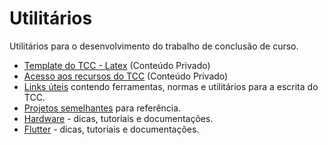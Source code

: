 # Utilitários

Utilitários para o desenvolvimento do trabalho de conclusão de curso.

* [Template do TCC - Latex](https://drive.google.com/drive/folders/1zbs2vsWmAoNZC2rjF4KKVGNPGMneig5J) (Conteúdo Privado)
* [Acesso aos recursos do TCC](https://drive.google.com/drive/folders/1cW71c1Gj-sRaApXhMloq_fGUsUDz6Msk) (Conteúdo Privado)
* [Links úteis](links.md) contendo ferramentas, normas e utilitários para a escrita do TCC.
* [Projetos semelhantes](similar_projects.md) para referência.
* [Hardware](hardware.md) - dicas, tutoriais e documentações.
* [Flutter](flutter.md) - dicas, tutoriais e documentações.

